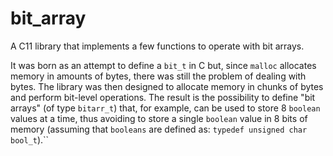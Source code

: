 # bit_array
A C11 library that implements a few functions to operate with bit arrays.

It was born as an attempt to define a `bit_t` in C but, since `malloc` allocates memory in amounts of bytes, there was still the problem of dealing with bytes.
The library was then designed to allocate memory in chunks of bytes and perform bit-level operations. 
The result is the possibility to define "bit arrays" (of type `bitarr_t`) that, for example, can be used to store 8 `boolean` values at a time, thus
avoiding to store a single `boolean` value in 8 bits of memory (assuming that `booleans` are defined as: `typedef unsigned char bool_t`).``

